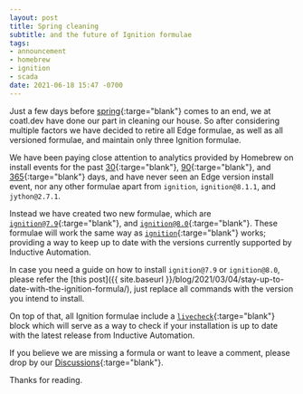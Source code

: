 ```yaml
---
layout: post
title: Spring cleaning
subtitle: and the future of Ignition formulae
tags:
- announcement
- homebrew
- ignition
- scada
date: 2021-06-18 15:47 -0700
---
```

Just a few days before [spring](https://en.wikipedia.org/wiki/Spring_(season)){:targe="blank"} comes to an end, we at coatl.dev have done our part in cleaning our house. So after considering multiple factors we have decided to retire all Edge formulae, as well as all versioned formulae, and maintain only three Ignition formulae.

We have been paying close attention to analytics provided by Homebrew on install events for the past [30](https://formulae.brew.sh/analytics/install/30d/){:targe="blank"}, [90](https://formulae.brew.sh/analytics/install/90d/){:targe="blank"}, and [365](https://formulae.brew.sh/analytics/install/365d/){:targe="blank"} days, and have never seen an Edge version install event, nor any other formulae apart from `ignition`, `ignition@8.1.1`, and `jython@2.7.1`.

Instead we have created two new formulae, which are [`ignition@7.9`](https://formulae.coatl.dev/formula/ignition@7.9){:targe="blank"}, and [`ignition@8.0`](https://formulae.coatl.dev/formula/ignition@8.0){:targe="blank"}. These formulae will work the same way as [`ignition`](https://formulae.coatl.dev/formula/ignition){:targe="blank"} works; providing a way to keep up to date with the versions currently supported by Inductive Automation.

In case you need a guide on how to install `ignition@7.9` or `ignition@8.0`, please refer the [this post]({{ site.baseurl }}/blog/2021/03/04/stay-up-to-date-with-the-ignition-formula/), just replace all commands with the version you intend to install.

On top of that, all Ignition formulae include a [`livecheck`](https://docs.brew.sh/Brew-Livecheck){:targe="blank"} block which will serve as a way to check if your installation is up to date with the latest release from Inductive Automation.

If you believe we are missing a formula or want to leave a comment, please drop by our [Discussions](https://github.com/coatl-dev/discussions/discussions){:targe="blank"}.

Thanks for reading.
